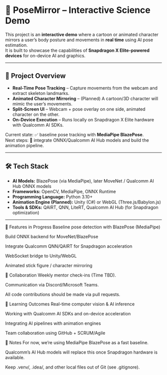 # 🕺 PoseMirror – Interactive Science Demo

This project is an **interactive demo** where a cartoon or animated character mirrors a user’s body posture and movements in **real time** using AI pose estimation.  
It is built to showcase the capabilities of **Snapdragon X Elite-powered devices** for on-device AI and graphics.

---

## 🚀 Project Overview

- **Real-Time Pose Tracking** – Capture movements from the webcam and extract skeleton landmarks.  
- **Animated Character Mirroring** – (Planned) A cartoon/3D character will mimic the user’s movements.  
- **Split-Screen UI** – Webcam + pose overlay on one side, animated character on the other.  
- **On-Device Execution** – Runs locally on Snapdragon X Elite hardware with Qualcomm AI SDKs.  

Current state: ✅ baseline pose tracking with **MediaPipe BlazePose**.  
Next steps: 🔄 integrate ONNX/Qualcomm AI Hub models and build the animation pipeline.

---

## 🛠️ Tech Stack

- **AI Models:** BlazePose (via MediaPipe), later MoveNet / Qualcomm AI Hub ONNX models  
- **Frameworks:** OpenCV, MediaPipe, ONNX Runtime  
- **Programming Language:** Python 3.10+  
- **Animation Engine (Planned):** Unity (C#) or WebGL (Three.js/Babylon.js)  
- **Tools & SDKs:** QAIRT, QNN, LiteRT, Qualcomm AI Hub (for Snapdragon optimization)  

---

🧩 Features in Progress
 Baseline pose detection with BlazePose (MediaPipe)

 Build ONNX backend for MoveNet/BlazePose

 Integrate Qualcomm QNN/QAIRT for Snapdragon acceleration

 WebSocket bridge to Unity/WebGL

 Animated stick figure / character mirroring

🤝 Collaboration
Weekly mentor check-ins (Time TBD).

Communication via Discord/Microsoft Teams.

All code contributions should be made via pull requests.

📖 Learning Outcomes
Real-time computer vision & AI inference

Working with Qualcomm AI SDKs and on-device acceleration

Integrating AI pipelines with animation engines

Team collaboration using GitHub + SCRUM/Agile

📌 Notes
For now, we’re using MediaPipe BlazePose as a fast baseline.

Qualcomm’s AI Hub models will replace this once Snapdragon hardware is available.

Keep .venv/, .idea/, and other local files out of Git (see .gitignore).

